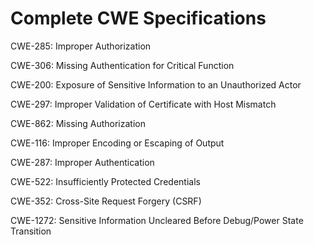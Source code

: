 

# Complete CWE Specifications

CWE-285: Improper Authorization

CWE-306: Missing Authentication for Critical Function

CWE-200: Exposure of Sensitive Information to an Unauthorized Actor

CWE-297: Improper Validation of Certificate with Host Mismatch

CWE-862: Missing Authorization

CWE-116: Improper Encoding or Escaping of Output

CWE-287: Improper Authentication

CWE-522: Insufficiently Protected Credentials

CWE-352: Cross-Site Request Forgery (CSRF)

CWE-1272: Sensitive Information Uncleared Before Debug/Power State Transition